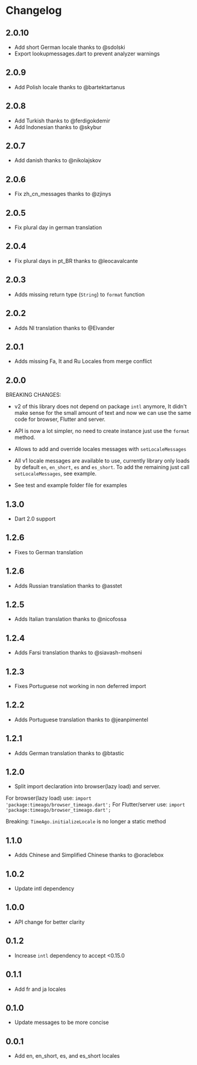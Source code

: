 # Changelog

## 2.0.10
- Add short German locale thanks to @sdolski
- Export lookupmessages.dart to prevent analyzer warnings

## 2.0.9
- Add Polish locale thanks to @bartektartanus

## 2.0.8
- Add Turkish thanks to @ferdigokdemir
- Add Indonesian thanks to @skybur

## 2.0.7
- Add danish thanks to @nikolajskov

## 2.0.6
- Fix zh_cn_messages thanks to @zjinys

## 2.0.5
- Fix plural day in german translation

## 2.0.4
- Fix plural days in pt_BR thanks to @leocavalcante

## 2.0.3
- Adds missing return type (`String`) to `format` function

## 2.0.2
- Adds Nl translation thanks to @Elvander

## 2.0.1
- Adds missing Fa, It and Ru Locales from merge conflict

## 2.0.0
BREAKING CHANGES:
- v2 of this library does not depend on package `intl` anymore, It didn't make sense for the small amount
of text and now we can use the same code for browser, Flutter and server.

- API is now a lot simpler, no need to create instance just use the `format` method.

- Allows to add and override locales messages with `setLocaleMessages`

- All v1 locale messages are available to use, currently library only loads by default `en`, `en_short`, `es` and `es_short`.
To add the remaining just call `setLocaleMessages`, see example.

- See test and example folder file for examples

## 1.3.0
- Dart 2.0 support

## 1.2.6
- Fixes to German translation

## 1.2.6
- Adds Russian translation thanks to @asstet

## 1.2.5
- Adds Italian translation thanks to @nicofossa

## 1.2.4
- Adds Farsi translation thanks to @siavash-mohseni

## 1.2.3
- Fixes Portuguese not working in non deferred import

## 1.2.2
- Adds Portuguese translation thanks to @jeanpimentel

## 1.2.1
- Adds German translation thanks to @btastic 

## 1.2.0
- Split import declaration into browser(lazy load) and server.

For browser(lazy load) use: `import 'package:timeago/browser_timeago.dart';`
For Flutter/server use: `import 'package:timeago/browser_timeago.dart';`

Breaking: `TimeAgo.initializeLocale` is no longer a static method


## 1.1.0
- Adds Chinese and Simplified Chinese thanks to @oraclebox

## 1.0.2
- Update intl dependency

## 1.0.0
- API change for better clarity

## 0.1.2
- Increase `intl` dependency to accept <0.15.0

## 0.1.1
- Add fr and ja locales

## 0.1.0
- Update messages to be more concise

## 0.0.1

- Add en, en_short, es, and es_short locales
